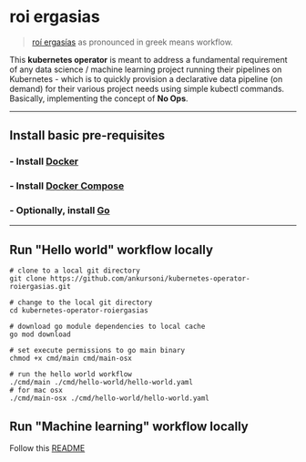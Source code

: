 # roi ergasias
> [roí ergasías](https://translate.google.com/?sl=en&tl=el&text=workflow&op=translate) as pronounced in greek means workflow.

This **kubernetes operator** is meant to address a fundamental requirement of any data science / machine learning project running their pipelines on Kubernetes - which is to quickly provision a declarative data pipeline (on demand) for their various project needs using simple kubectl commands. Basically, implementing the concept of **No Ops**.

---

## Install basic pre-requisites
### - Install [Docker](https://docs.docker.com/get-docker/)
### - Install [Docker Compose](https://docs.docker.com/compose/install/)
### - Optionally, install [Go](https://golang.org/doc/install)

---

## Run "Hello world" workflow locally
``` SH
# clone to a local git directory
git clone https://github.com/ankursoni/kubernetes-operator-roiergasias.git

# change to the local git directory
cd kubernetes-operator-roiergasias

# download go module dependencies to local cache
go mod download

# set execute permissions to go main binary
chmod +x cmd/main cmd/main-osx

# run the hello world workflow
./cmd/main ./cmd/hello-world/hello-world.yaml
# for mac osx
./cmd/main-osx ./cmd/hello-world/hello-world.yaml
```

## Run "Machine learning" workflow locally
Follow this [README](cmd/machine-learning/README.md)